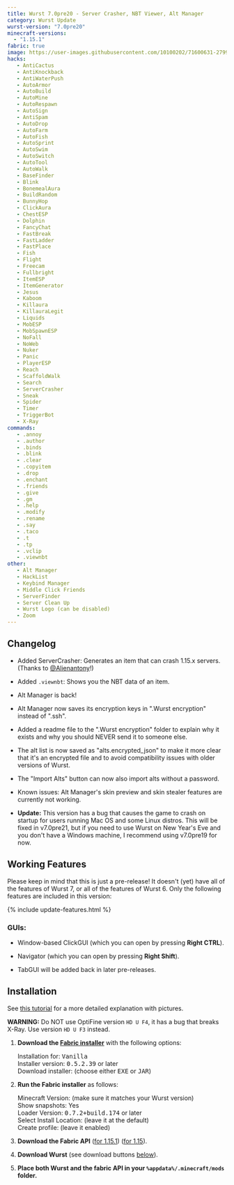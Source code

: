 ```yaml
---
title: Wurst 7.0pre20 - Server Crasher, NBT Viewer, Alt Manager
category: Wurst Update
wurst-version: "7.0pre20"
minecraft-versions:
  - "1.15.1"
fabric: true
image: https://user-images.githubusercontent.com/10100202/71600631-2799f280-2b50-11ea-97ab-1c39bfe31344.jpg
hacks:
   - AntiCactus
   - AntiKnockback
   - AntiWaterPush
   - AutoArmor
   - AutoBuild
   - AutoMine
   - AutoRespawn
   - AutoSign
   - AntiSpam
   - AutoDrop
   - AutoFarm
   - AutoFish
   - AutoSprint
   - AutoSwim
   - AutoSwitch
   - AutoTool
   - AutoWalk
   - BaseFinder
   - Blink
   - BonemealAura
   - BuildRandom
   - BunnyHop
   - ClickAura
   - ChestESP
   - Dolphin
   - FancyChat
   - FastBreak
   - FastLadder
   - FastPlace
   - Fish
   - Flight
   - Freecam
   - Fullbright
   - ItemESP
   - ItemGenerator
   - Jesus
   - Kaboom
   - Killaura
   - KillauraLegit
   - Liquids
   - MobESP
   - MobSpawnESP
   - NoFall
   - NoWeb
   - Nuker
   - Panic
   - PlayerESP
   - Reach
   - ScaffoldWalk
   - Search
   - ServerCrasher
   - Sneak
   - Spider
   - Timer
   - TriggerBot
   - X-Ray
commands:
   - .annoy
   - .author
   - .binds
   - .blink
   - .clear
   - .copyitem
   - .drop
   - .enchant
   - .friends
   - .give
   - .gm
   - .help
   - .modify
   - .rename
   - .say
   - .taco
   - .t
   - .tp
   - .vclip
   - .viewnbt
other:
   - Alt Manager
   - HackList
   - Keybind Manager
   - Middle Click Friends
   - ServerFinder
   - Server Clean Up
   - Wurst Logo (can be disabled)
   - Zoom
---
```

## Changelog

- Added ServerCrasher: Generates an item that can crash 1.15.x servers. (Thanks to <a href="https://twitter.com/Alienantony" target="_blank" rel="nofollow">@Alienantony</a>!)

- Added `.viewnbt`: Shows you the NBT data of an item.

- Alt Manager is back!

- Alt Manager now saves its encryption keys in ".Wurst encryption" instead of ".ssh".

- Added a readme file to the ".Wurst encryption" folder to explain why it exists and why you should NEVER send it to someone else.

- The alt list is now saved as "alts.encrypted_json" to make it more clear that it's an encrypted file and to avoid compatibility issues with older versions of Wurst.

- The "Import Alts" button can now also import alts without a password.

- Known issues: Alt Manager's skin preview and skin stealer features are currently not working.

- **Update:** This version has a bug that causes the game to crash on startup for users running Mac OS and some Linux distros. This will be fixed in v7.0pre21, but if you need to use Wurst on New Year's Eve and you don't have a Windows machine, I recommend using v7.0pre19 for now.

## Working Features

Please keep in mind that this is just a pre-release! It doesn't (yet) have all of the features of Wurst 7, or all of the features of Wurst 6. Only the following features are included in this version:

{% include update-features.html %}

### GUIs:

- Window-based ClickGUI (which you can open by pressing **Right CTRL**).

- Navigator (which you can open by pressing **Right Shift**).

- TabGUI will be added back in later pre-releases.

## Installation

See [this tutorial](/tutorials/wurst-7-optifine/) for a more detailed explanation with pictures.

**WARNING:** Do NOT use OptiFine version `HD U F4`, it has a bug that breaks X-Ray. Use version `HD U F3` instead.

1. **Download the <a href="https://fabricmc.net/use/" target="_blank" rel="nofollow">Fabric installer</a>** with the following options:

   Installation for: <kbd>Vanilla</kbd>  
   Installer version: <kbd>0.5.2.39</kbd> or later  
   Download installer: (choose either <kbd>EXE</kbd> or <kbd>JAR</kbd>)

1. **Run the Fabric installer** as follows:

   Minecraft Version: (make sure it matches your Wurst version)  
   Show snapshots: Yes  
   Loader Version: <kbd>0.7.2+build.174</kbd> or later  
   Select Install Location: (leave it at the default)  
   Create profile: (leave it enabled)

1. **Download the Fabric API**
(<a href="https://www.curseforge.com/minecraft/mc-mods/fabric-api/files/2844436" target="_blank" rel="nofollow">for 1.15.1</a>)
(<a href="https://www.curseforge.com/minecraft/mc-mods/fabric-api/files/2841110" target="_blank" rel="nofollow">for 1.15</a>).

1. **Download Wurst** (see download buttons [below](#downloads)).

1. **Place both Wurst and the fabric API in your `%appdata%/.minecraft/mods` folder.**
